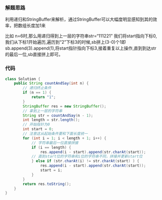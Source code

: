 ### 解题思路
利用递归和StringBuffer来解析，通过StringBuffer可以大幅度明显感知到其的效率，把数组长度加1来

比如 n=6时,那么用递归得到上一层的字符串str=“111221”
我们将start指向下标0,我们从下标1开始遍历,遍历到“2”下标3的时候,sb拼上(3-0)个1即sb.append(3).append(1),将start指针指向下标3,接着重复以上操作,直到到达str的最后一位,sb直接拼上即可。
### 代码

```java
class Solution {
    public String countAndSay(int n) {
        // 递归终止条件
        if (n == 1) {
            return "1";
        }
        StringBuffer res = new StringBuffer();
        // 拿到上一层的字符串
        String str = countAndSay(n - 1);
        int length = str.length();
        // 开始指针为0
        int start = 0;
        // 注意这从起始条件要和下面长度统一
        for (int i = 1; i < length + 1; i++) {
            // 字符串最后一位直接拼接
            if (i == length) {
                res.append(i - start).append(str.charAt(start));
            // 直到start位的字符串和i位的字符串不同，拼接并更新start位
            } else if (str.charAt(i) != str.charAt(start) ) {
                res.append(i - start).append(str.charAt(start));
                start = i;
            }
        }
        return res.toString();
    }
}
```